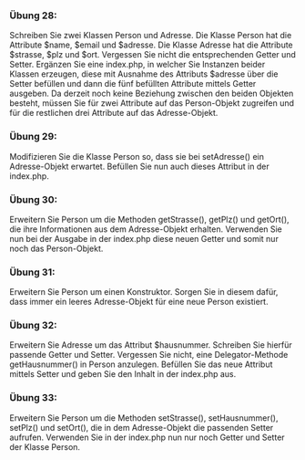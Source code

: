 ### Übung 28:

Schreiben Sie zwei Klassen Person und Adresse. Die Klasse Person hat die Attribute $name, $email und $adresse. Die Klasse Adresse hat die Attribute $strasse, $plz und $ort. Vergessen Sie nicht die entsprechenden Getter und Setter. Ergänzen Sie eine index.php, in welcher Sie Instanzen beider Klassen erzeugen, diese mit Ausnahme des Attributs $adresse über die Setter befüllen und dann die fünf befüllten Attribute mittels Getter ausgeben. Da derzeit noch keine Beziehung zwischen den beiden Objekten besteht, müssen Sie für zwei Attribute auf das Person-Objekt zugreifen und für die restlichen drei Attribute auf das Adresse-Objekt.

### Übung 29:

Modifizieren Sie die Klasse Person so, dass sie bei setAdresse() ein Adresse-Objekt erwartet. Befüllen Sie nun auch dieses Attribut in der index.php.

### Übung 30:

Erweitern Sie Person um die Methoden getStrasse(), getPlz() und getOrt(), die ihre Informationen aus dem Adresse-Objekt erhalten. Verwenden Sie nun bei der Ausgabe in der index.php diese neuen Getter und somit nur noch das Person-Objekt.

### Übung 31:

Erweitern Sie Person um einen Konstruktor. Sorgen Sie in diesem dafür, dass immer ein leeres Adresse-Objekt für eine neue Person existiert.

### Übung 32:

Erweitern Sie Adresse um das Attribut $hausnummer. Schreiben Sie hierfür passende Getter und Setter. Vergessen Sie nicht, eine Delegator-Methode getHausnummer() in Person anzulegen. Befüllen Sie das neue Attribut mittels Setter und geben Sie den Inhalt in der index.php aus.

### Übung 33:

Erweitern Sie Person um die Methoden setStrasse(), setHausnummer(), setPlz() und setOrt(), die in dem Adresse-Objekt die passenden Setter aufrufen. Verwenden Sie in der index.php nun nur noch Getter und Setter der Klasse Person.

